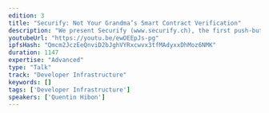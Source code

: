 ```yaml
---
edition: 3
title: "Securify: Not Your Grandma’s Smart Contract Verification"
description: "We present Securify (www.securify.ch), the first push-button security auditing tool for Ethereum smart contracts that is fully automated, easily extensible to new security vulnerabilities, and provides strong security guarantees. The core technical idea behind Securify is to soundly extract deep semantic information from the smart contract using automated abstract reasoning. This information is then used to ensure the absence of critical security vulnerabilities, such as reentrant calls, unprivileged storage accesses, and many others. Securify precisely analyzes real-world smart contracts within seconds, and handles any language that compiles to Ethereum bytecode."
youtubeUrl: "https://youtu.be/ewOEEpJs-pg"
ipfsHash: "Qmcm2JczEeQnviD2bJghVYRxcwvx3tfMAdyxxDhMoz6NMK"
duration: 1147
expertise: "Advanced"
type: "Talk"
track: "Developer Infrastructure"
keywords: []
tags: ['Developer Infrastructure']
speakers: ['Quentin Hibon']
---
```


